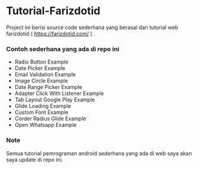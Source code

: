 # Tutorial-Farizdotid
Project ini berisi source code sederhana yang berasal dari tutorial web farizdotid ( https://farizdotid.com/ ) .

### Contoh sederhana yang ada di repo ini 

* Radio Button Example 
* Date Picker Example 
* Email Validation Example 
* Image Circle Example
* Date Range Picker Example
* Adapter Click With Listener Example
* Tab Layout Google Play Example
* Glide Loading Example
* Custom Font Example
* Corder Radius Glide Example
* Open Whatsapp Example

### Note
Semua tutorial pemrograman android sederhana yang ada di web saya akan saya update di repo ini.
